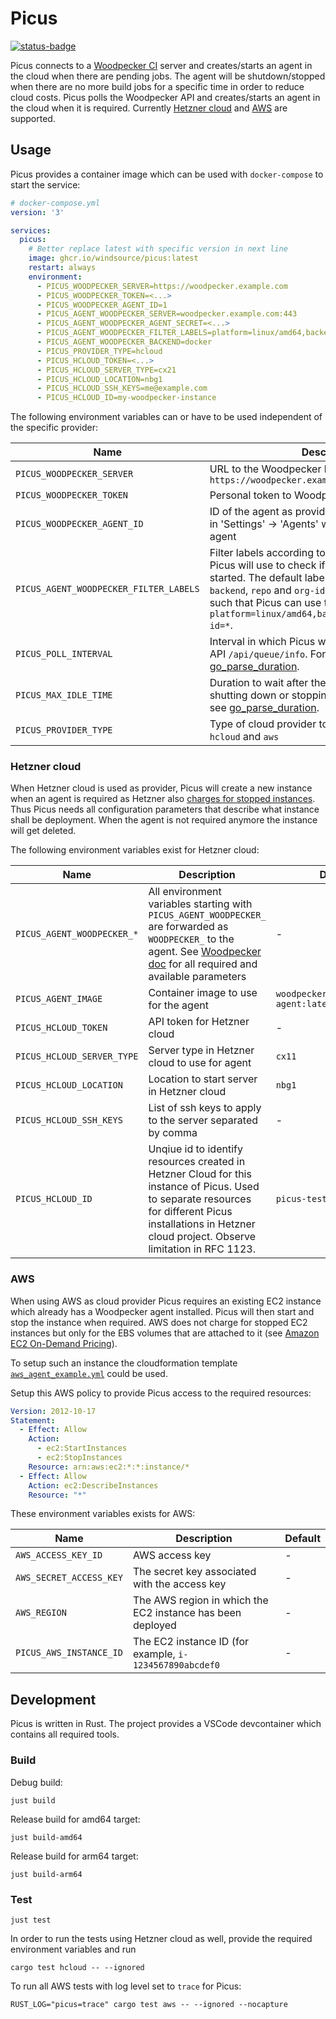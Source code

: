 # Picus

[![status-badge](https://github-ci.fonona.net/api/badges/windsource/picus/status.svg)](https://github-ci.fonona.net/windsource/picus)

Picus connects to a [Woodpecker CI](https://woodpecker-ci.org) server and
creates/starts an agent in the cloud when there are pending jobs. The
agent will be shutdown/stopped when there are no more build jobs for a specific time in
order to reduce cloud costs.
Picus polls the Woodpecker API and creates/starts an agent in the cloud when it is
required. Currently [Hetzner cloud](https://www.hetzner.com/cloud) and
[AWS](https://aws.amazon.com) are supported.

## Usage

Picus provides a container image which can be used with `docker-compose` to
start the service:

```yml
# docker-compose.yml
version: '3'

services:
  picus:
    # Better replace latest with specific version in next line
    image: ghcr.io/windsource/picus:latest
    restart: always
    environment:
      - PICUS_WOODPECKER_SERVER=https://woodpecker.example.com
      - PICUS_WOODPECKER_TOKEN=<...>
      - PICUS_WOODPECKER_AGENT_ID=1
      - PICUS_AGENT_WOODPECKER_SERVER=woodpecker.example.com:443
      - PICUS_AGENT_WOODPECKER_AGENT_SECRET=<...>
      - PICUS_AGENT_WOODPECKER_FILTER_LABELS=platform=linux/amd64,backend=docker,repo=*,org-id=*
      - PICUS_AGENT_WOODPECKER_BACKEND=docker
      - PICUS_PROVIDER_TYPE=hcloud
      - PICUS_HCLOUD_TOKEN=<...>
      - PICUS_HCLOUD_SERVER_TYPE=cx21
      - PICUS_HCLOUD_LOCATION=nbg1
      - PICUS_HCLOUD_SSH_KEYS=me@example.com
      - PICUS_HCLOUD_ID=my-woodpecker-instance
```

The following environment variables can or have to be used independent of
the specific provider:

Name | Description | Default
---- | ----------- | -------
`PICUS_WOODPECKER_SERVER` | URL to the Woodpecker host like `https://woodpecker.example.com` | -
`PICUS_WOODPECKER_TOKEN` | Personal token to Woodpecker | -
`PICUS_WOODPECKER_AGENT_ID` | ID of the agent as provided by the Woodpecker UI in 'Settings' -> 'Agents' when editing a specific agent | -
`PICUS_AGENT_WOODPECKER_FILTER_LABELS` | Filter labels according to [woodpecker doc](https://woodpecker-ci.org/docs/administration/agent-config#woodpecker_filter_labels) that Picus will use to check if an agent needs to be started. The default labels of an agent `platform`, `backend`, `repo` and `org-id` must be added as well such that Picus can use them. Example: `platform=linux/amd64,backend=docker,repo=*,org-id=*`.| -  
`PICUS_POLL_INTERVAL` | Interval in which Picus will poll the Woodpecker API `/api/queue/info`.  For format see [go_parse_duration](https://docs.rs/go-parse-duration/latest/go_parse_duration/). | 10s
`PICUS_MAX_IDLE_TIME` | Duration to wait after the last running job before shutting down or stopping an agent. For format see [go_parse_duration](https://docs.rs/go-parse-duration/latest/go_parse_duration/). | 30m
`PICUS_PROVIDER_TYPE` | Type of cloud provider to use. Valid values are `hcloud` and `aws` | -

### Hetzner cloud

When Hetzner cloud is used as provider, Picus will create a new instance
when an agent is required as Hetzner also
[charges for stopped instances](https://www.hetzner.com/cloud).
Thus Picus needs all configuration parameters that describe what instance
shall be deployment. When the agent is not required anymore the instance will get
deleted.

The following environment variables exist for Hetzner cloud:

Name | Description | Default
---- | ----------- | -------
`PICUS_AGENT_WOODPECKER_*` | All environment variables starting with `PICUS_AGENT_WOODPECKER_` are forwarded as `WOODPECKER_` to the agent. See [Woodpecker doc](https://woodpecker-ci.org/docs/administration/agent-config) for all required and available parameters| -
`PICUS_AGENT_IMAGE` | Container image to use for the agent | `woodpeckerci/woodpecker-agent:latest`
`PICUS_HCLOUD_TOKEN` | API token for Hetzner cloud | -
`PICUS_HCLOUD_SERVER_TYPE` | Server type in Hetzner cloud to use for agent | `cx11`
`PICUS_HCLOUD_LOCATION` | Location to start server in Hetzner cloud | `nbg1`
`PICUS_HCLOUD_SSH_KEYS` | List of ssh keys to apply to the server separated by comma | -
`PICUS_HCLOUD_ID` | Unqiue id to identify resources created in Hetzner Cloud for this instance of Picus. Used to separate resources for different Picus installations in Hetzner cloud project. Observe limitation in RFC 1123.| `picus-test`

### AWS

When using AWS as cloud provider Picus requires an existing EC2 instance
which already has a Woodpecker agent installed. Picus will then start and
stop the instance when required. AWS does not charge for stopped EC2 
instances but only for the EBS volumes that are attached to it 
(see [Amazon EC2 On-Demand Pricing](https://aws.amazon.com/ec2/pricing/on-demand)).

To setup such an instance the cloudformation template
[`aws_agent_example.yml`](aws_agent_example.yml) could be used.

Setup this AWS policy to provide Picus access to the required resources:

```yaml
Version: 2012-10-17
Statement:
  - Effect: Allow
    Action:
      - ec2:StartInstances
      - ec2:StopInstances
    Resource: arn:aws:ec2:*:*:instance/*
  - Effect: Allow
    Action: ec2:DescribeInstances
    Resource: "*"
```

These environment variables exists for AWS:

Name | Description | Default
---- | ----------- | -------
`AWS_ACCESS_KEY_ID` | AWS access key | -
`AWS_SECRET_ACCESS_KEY` | The secret key associated with the access key | -
`AWS_REGION` | The AWS region in which the EC2 instance has been deployed | -
`PICUS_AWS_INSTANCE_ID` | The EC2 instance ID (for example, `i-1234567890abcdef0`| -


## Development

Picus is written in Rust. The project provides a VSCode devcontainer which
contains all required tools.

### Build

Debug build:

```shell
just build
```

Release build for amd64 target:

```shell
just build-amd64
```

Release build for arm64 target:

```shell
just build-arm64
```

### Test

```shell
just test
```

In order to run the tests using Hetzner cloud as well, provide the required
environment variables and run

```console
cargo test hcloud -- --ignored
```

To run all AWS tests with log level set to `trace` for Picus:

```console
RUST_LOG="picus=trace" cargo test aws -- --ignored --nocapture
```

